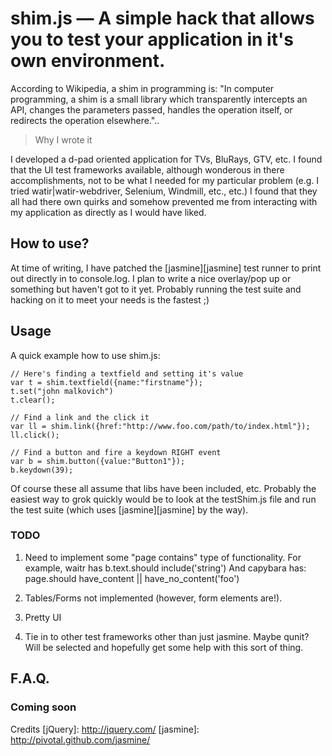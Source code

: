 # shim.js — A simple hack that allows you to test your application in it's own environment.

According to Wikipedia, a shim in programming is: "In computer programming, a shim is a small library which transparently intercepts an API, changes the parameters passed, handles the operation itself, or redirects the operation elsewhere."..

> Why I wrote it 

I developed a d-pad oriented application for TVs, BluRays, GTV, etc. I found that the UI test frameworks available, although wonderous in there accomplishments, not to be what I needed for my particular problem (e.g. I tried watir|watir-webdriver, Selenium, Windmill, etc., etc.) I found that they all had there own quirks and somehow prevented me from interacting with my application as directly as I would have liked. 

## How to use?
At time of writing, I have patched the [jasmine][jasmine] test runner to print out directly in to console.log. I plan to write a nice overlay/pop up or something but haven't got to it yet. Probably running the test suite and hacking on it to meet your needs is the fastest ;) 

## Usage

A quick example how to use shim.js:

    // Here's finding a textfield and setting it's value           
    var t = shim.textfield({name:"firstname"});
    t.set("john malkovich")
    t.clear();

    // Find a link and the click it
    var ll = shim.link({href:"http://www.foo.com/path/to/index.html"});
    ll.click();

    // Find a button and fire a keydown RIGHT event
    var b = shim.button({value:"Button1"});
    b.keydown(39);

Of course these all assume that libs have been included, etc. Probably the easiest way to grok quickly would be to look at the testShim.js file and run the test suite (which uses [jasmine][jasmine] by the way).

### TODO 
1. Need to implement some "page contains" type of functionality.
For example, waitr has b.text.should include('string')
And capybara has: page.should have_content || have_no_content('foo')

2. Tables/Forms not implemented (however, form elements are!).

3. Pretty UI

4. Tie in to other test frameworks other than just jasmine. Maybe qunit? Will be selected and hopefully get some help with this sort of thing.

## F.A.Q.

### Coming soon

Credits
[jQuery]: http://jquery.com/
[jasmine]: http://pivotal.github.com/jasmine/
